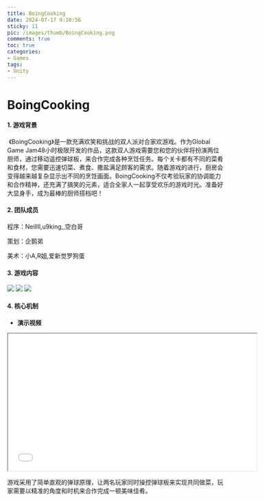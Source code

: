 ```yaml
---
title: BoingCooking
date: 2024-07-17 9:10:56
sticky: 11
pic: /images/thumb/BoingCooking.png
comments: true
toc: true
categories:
- Games
tags:
- Unity
---
```


# BoingCooking

#### 1. 游戏背景

​	《BoingCooking》是一款充满欢笑和挑战的双人派对合家欢游戏。作为Global Game Jam48小时极限开发的作品，这款双人游戏需要您和您的伙伴将扮演两位厨师，通过移动遥控弹球板，来合作完成各种烹饪任务。每个关卡都有不同的菜肴和食材，您需要迅速切菜、煮食、撒盐满足顾客的需求。随着游戏的进行，厨房会变得越来越复杂显示出不同的烹饪画面。BoingCooking不仅考验玩家的协调能力和合作精神，还充满了搞笑的元素，适合全家人一起享受欢乐的游戏时光。准备好大显身手，成为最棒的厨师搭档吧！

#### 2. 团队成员

程序：Neillll,u9king,,空白哥

策划：企鹅弟

美术：小A,R姐,爱新觉罗狗蛋

#### 3. 游戏内容

<img src="/images/Unity/Games/BoingCooking/1.png">

<img src="/images/Unity/Games/BoingCooking/2.png">

<img src="/images/Unity/Games/BoingCooking/3.png">

#### 4. 核心机制

- **演示视频**

<iframe src="//player.bilibili.com/player.html?bvid=BV1nWbfeYEu8" width="580px" height="320px"></iframe>

​	游戏采用了简单直观的弹球原理，让两名玩家同时操控弹球板来实现共同做菜，玩家需要以精准的角度和时机来合作完成一顿美味佳肴。